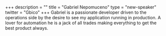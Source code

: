 +++
description = ""
title = "Gabriel Nepomuceno"
type = "new-speaker"
twitter = "Gbico"
+++
Gabriel is a passionate developer driven to the operations side by the desire to see my application running in production. A lover for automation he is a jack of all trades making everything to get the best product always.